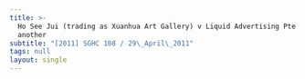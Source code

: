 ```yaml
---
title: >-
  Ho See Jui (trading as Xuanhua Art Gallery) v Liquid Advertising Pte Ltd and
  another
subtitle: "[2011] SGHC 108 / 29\_April\_2011"
tags: null
layout: single
---
```


